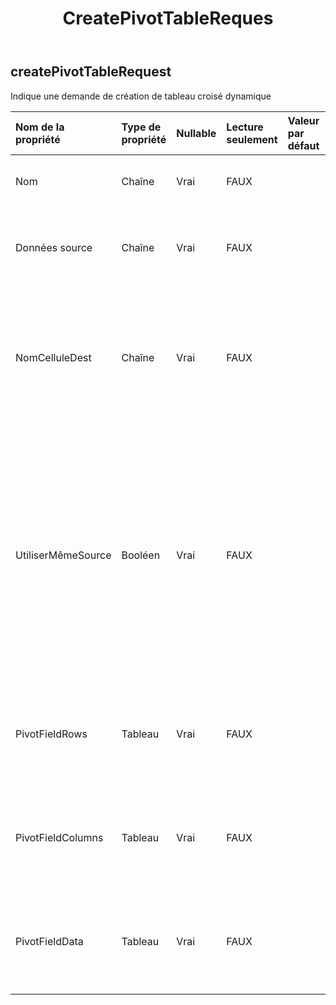 ﻿---
title: CreatePivotTableReques
second_title: Aspose.Cells Cloud Documen
type: docs
url: /fr/specification/model/createpivottablerequest/
description: "Aspose.Cells Spécification du modèle cloud : CreatePivotTableRequest. Gérez sans effort Excel et d'autres feuilles de calcul avec des fonctionnalités telles que l'ouverture, la génération, l'édition, le fractionnement, la fusion, la comparaison et la conversion."
kwords: Excel, Office, feuille de calcul, Cloud REST API, CreatePivotTableRequest
weight: 50
---
## **createPivotTableRequest**

 Indique une demande de création de tableau croisé dynamique

| Nom de la propriété| Type de propriété| Nullable| Lecture seulement| Valeur par défaut| Description|
|:- |:- |:- |:- |:- |:- |
| Nom| Chaîne| Vrai| FAUX|| Nom du tableau croisé dynamique|
| Données source| Chaîne| Vrai| FAUX|| Les données du nouveau cache de tableau croisé dynamique.|
| NomCelluleDest| Chaîne| Vrai| FAUX||Cellule située dans le coin supérieur gauche de la plage de destination du rapport de tableau croisé dynamique.|
| UtiliserMêmeSource| Booléen| Vrai| FAUX|| Indique si vous utilisez la même source de données lorsqu'un autre tableau croisé dynamique existant a utilisé cette source de données. Si la propriété est vraie, cela économisera de la mémoire.|
| PivotFieldRows|Tableau<Integer> | Vrai| FAUX|| Représente les champs de ligne dans un rapport de tableau croisé dynamique.|
| PivotFieldColumns|Tableau<Integer> | Vrai| FAUX|| Représente les champs de colonnes dans un rapport de tableau croisé dynamique.|
| PivotFieldData|Tableau<Integer> | Vrai| FAUX|| Représente les champs de données dans un rapport de tableau croisé dynamique.|

